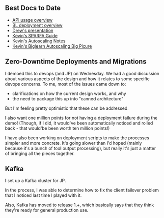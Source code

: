 ## Best Docs to Date
- [API usage overview](https://github.com/openstax/napkin-notes/blob/master/kevin/160921_biglearnApis/api_usage.md)
- [BL deployment overview](https://github.com/openstax/napkin-notes/blob/master/kevin/BiglearnArchitectureDeployment.pdf)
- [Drew's presentation](https://docs.google.com/presentation/d/1qoPqBLD4XqOsIfcM6aJH7IaDQRsxxuA6QBLy4GIZy7w/edit#slide=id.p)
- [Kevin's SPARFA Guide](https://github.com/openstax/sparfa-sandbox/blob/master/klb_sparfa_guide/sparfa_guide.pdf)
- [Kevin's Autoscaling Notes](https://docs.google.com/document/d/1bmn2xYBURE90fiZrdNG5CN28vEBCPJbKukDTbUqntZ4/edit)
- [Kevin's Biglearn Autoscaling Big Picure](https://docs.google.com/document/d/1JGcHIzmHDaDFlQvznzYgsWHuXBRis9qvtwF6pwaYVfQ/edit)

## Zero-Downtime Deployments and Migrations

I demoed this
to devops (and JP)
on Wednesday.
We had a good discussion
about various aspects of the design
and how it relates
to some specific devops concerns.
To me, most of the issues came down to:
* clarifications on how the current design works, and why
* the need to package this up into "canned architecture"

But I'm feeling pretty optimistic
that these can be addressed.

I also want
one million points
for not having a deployment failure
during the demo!
(Though, if I did,
it would've been automatically noticed
and rolled back -
that would'be been worth ten million points!)

I have also been working
on deployment scripts 
to make the processes
simpler and more concrete.
It's going slower than I'd hoped
(mainly because it's a bunch of tool output processing),
but really it's just a matter 
of bringing all the pieces together.

## Kafka

I set up a Kafka cluster for JP.

In the process,
I was able to determine
how to fix the client failover problem
that I noticed last time I played with it.

Also, Kafka has moved to release 1.+,
which basically says that 
they think they're ready for general production use.


